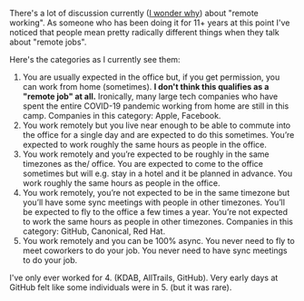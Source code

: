 There's a lot of discussion currently ([I wonder why](https://en.wikipedia.org/wiki/COVID-19_pandemic)) about "remote working". As someone who has been doing it for 11+ years at this point I've noticed that people mean pretty radically different things when they talk about "remote jobs".

Here's the categories as I currently see them:

1. You are usually expected in the office but, if you get permission, you can work from home (sometimes). **I don't think this qualifies as a "remote job" at all.** Ironically, many large tech companies who have spent the entire COVID-19 pandemic working from home are still in this camp. Companies in this category: Apple, Facebook.
2. You work remotely but you live near enough to be able to commute into the office for a single day and are expected to do this sometimes. You’re expected to work roughly the same hours as people in the office.
3. You work remotely and you’re expected to be roughly in the same timezones as the/ office. You are expected to come to the office sometimes but will e.g. stay in a hotel and it be planned in advance. You work roughly the same hours as people in the office.
4. You work remotely, you’re not expected to be in the same timezone but you’ll have some sync meetings with people in other timezones. You’ll be expected to fly to the office a few times a year. You’re not expected to work the same hours as people in other timezones. Companies in this category: GitHub, Canonical, Red Hat.
5. You work remotely and you can be 100% async. You never need to fly to meet coworkers to do your job. You never need to have sync meetings to do your job.

I've only ever worked for 4. (KDAB, AllTrails, GitHub). Very early days at GitHub felt like some individuals were in 5. (but it was rare).
